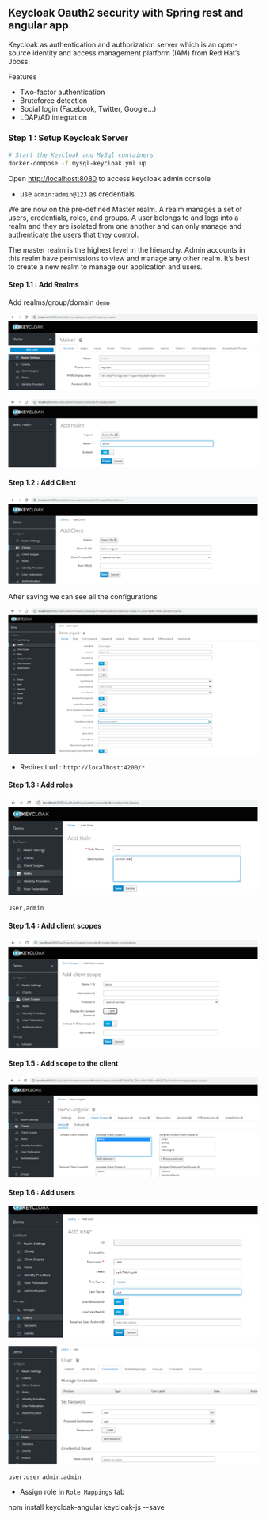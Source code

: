 ## Keycloak Oauth2 security with Spring rest and angular app
Keycloak as authentication and authorization server which is an open-source identity and access management platform (IAM) from Red Hat’s Jboss.

Features

- Two-factor authentication
- Bruteforce detection
- Social login (Facebook, Twitter, Google…)
- LDAP/AD integration

### Step 1 : Setup Keycloak Server
```sh
# Start the Keycloak and MySql containers
docker-compose -f mysql-keycloak.yml up
```

Open [http://localhost:8080](http://localhost:8080) to access keycloak admin console
- use `admin:admin@123` as credentials

We are now on the pre-defined Master realm. A realm manages a set of users, credentials, roles, and groups. A user belongs to and logs into a realm and they are isolated from one another and can only manage and authenticate the users that they control.

The master realm is the highest level in the hierarchy. Admin accounts in this realm have permissions to view and manage any other realm. It’s best to create a new realm to manage our application and users.


#### Step 1.1 : Add Realms
Add realms/group/domain `demo`

![1](img/1.png)

![2](img/2.png)

#### Step 1.2 : Add Client
![3](img/3.png)

After saving we can see all the configurations

![4](img/4.png)

- Redirect url : `http://localhost:4200/*`

#### Step 1.3 : Add roles
![5](img/5.png)

`user,admin`

#### Step 1.4 : Add client scopes
![6](img/6.png)

#### Step 1.5 : Add scope to the client
![7](img/7.png)

#### Step 1.6 : Add users
![8](img/8.png)

![9](img/9.png)

`user:user`
`admin:admin`

- Assign role in `Role Mappings` tab

npm install keycloak-angular keycloak-js --save 